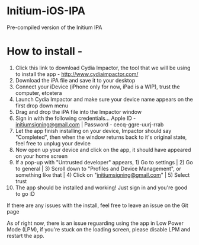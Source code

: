 # Initium-iOS-IPA
Pre-compiled version of the Initium IPA

# How to install -
1. Click this link to download Cydia Impactor, the tool that we will be using to install the app - http://www.cydiaimpactor.com/
2. Download the iPA file and save it to your desktop
3. Connect your iDevice (iPhone only for now, iPad is a WIP), trust the computer, etcetera
4. Launch Cydia Impactor and make sure your device name appears on the first drop down menu
5. Drag and drop the iPA file into the Impactor window
6. Sign in with the following credentials... Apple ID - initiumsigning@gmail.com | Password - cecq-ggre-uurj-rrab
7. Let the app finish installing on your device, Impactor should say "Completed", then when the window returns back to it's original state, feel free to unplug your device
8. Now open up your device and click on the app, it should have appeared on your home screen
9. If a pop-up with "Untrusted developer" appears, 1) Go to settings | 2) Go to general | 3) Scroll down to "Profiles and Device Management", or something like that | 4) Click on "initiumsigning@gmail.com" | 5) Select trust
10. The app should be installed and working! Just sign in and you're good to go :D

If there are any issues with the install, feel free to leave an issue on the Git page

As of right now, there is an issue reguarding using the app in Low Power Mode (LPM), if you're stuck on the loading screen, please disable LPM and restart the app.
